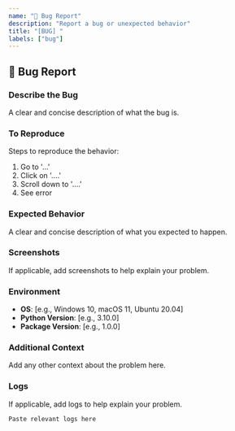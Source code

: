```yaml
---
name: "🐛 Bug Report"
description: "Report a bug or unexpected behavior"
title: "[BUG] "
labels: ["bug"]
---
```


## 🐛 Bug Report

### Describe the Bug
A clear and concise description of what the bug is.

### To Reproduce
Steps to reproduce the behavior:
1. Go to '...'
2. Click on '....'
3. Scroll down to '....'
4. See error

### Expected Behavior
A clear and concise description of what you expected to happen.

### Screenshots
If applicable, add screenshots to help explain your problem.

### Environment
- **OS**: [e.g., Windows 10, macOS 11, Ubuntu 20.04]
- **Python Version**: [e.g., 3.10.0]
- **Package Version**: [e.g., 1.0.0]

### Additional Context
Add any other context about the problem here.

### Logs
If applicable, add logs to help explain your problem.

```
Paste relevant logs here
```
